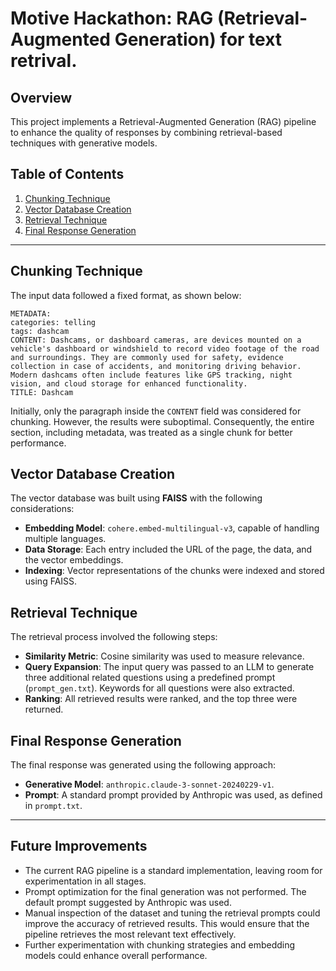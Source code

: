 # Motive Hackathon: RAG (Retrieval-Augmented Generation) for text retrival.

## Overview
This project implements a Retrieval-Augmented Generation (RAG) pipeline to enhance the quality of responses by combining retrieval-based techniques with generative models.

## Table of Contents
1. [Chunking Technique](#chunking-technique)
2. [Vector Database Creation](#vector-database-creation)
3. [Retrieval Technique](#retrieval-technique)
4. [Final Response Generation](#final-response-generation)

---

## Chunking Technique

The input data followed a fixed format, as shown below:

```
METADATA:
categories: telling
tags: dashcam  
CONTENT: Dashcams, or dashboard cameras, are devices mounted on a vehicle's dashboard or windshield to record video footage of the road and surroundings. They are commonly used for safety, evidence collection in case of accidents, and monitoring driving behavior. Modern dashcams often include features like GPS tracking, night vision, and cloud storage for enhanced functionality. 
TITLE: Dashcam
```

Initially, only the paragraph inside the `CONTENT` field was considered for chunking. However, the results were suboptimal. Consequently, the entire section, including metadata, was treated as a single chunk for better performance.

## Vector Database Creation

The vector database was built using **FAISS** with the following considerations:
- **Embedding Model**: `cohere.embed-multilingual-v3`, capable of handling multiple languages.
- **Data Storage**: Each entry included the URL of the page, the data, and the vector embeddings.
- **Indexing**: Vector representations of the chunks were indexed and stored using FAISS.

## Retrieval Technique

The retrieval process involved the following steps:
- **Similarity Metric**: Cosine similarity was used to measure relevance.
- **Query Expansion**: The input query was passed to an LLM to generate three additional related questions using a predefined prompt (`prompt_gen.txt`). Keywords for all questions were also extracted.
- **Ranking**: All retrieved results were ranked, and the top three were returned.

## Final Response Generation

The final response was generated using the following approach:
- **Generative Model**: `anthropic.claude-3-sonnet-20240229-v1`.
- **Prompt**: A standard prompt provided by Anthropic was used, as defined in `prompt.txt`.

---

## Future Improvements

- The current RAG pipeline is a standard implementation, leaving room for experimentation in all stages.
- Prompt optimization for the final generation was not performed. The default prompt suggested by Anthropic was used.
- Manual inspection of the dataset and tuning the retrieval prompts could improve the accuracy of retrieved results. This would ensure that the pipeline retrieves the most relevant text effectively.
- Further experimentation with chunking strategies and embedding models could enhance overall performance.
